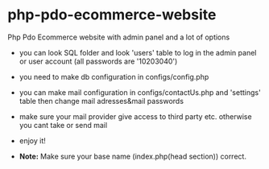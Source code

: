 # php-pdo-ecommerce-website
Php Pdo Ecommerce website with admin panel and a lot of options  


* you can look SQL folder and look 'users' table to log in the admin panel or user account (all passwords are '10203040')
* you need to make db configuration in configs/config.php
* you can make mail configuration in configs/contactUs.php and 'settings' table then change mail adresses&mail passwords
* make sure your mail provider give access to third party etc. otherwise you cant take or send mail
* enjoy it!

* **Note:** Make sure your base name (index.php(head section)) correct.
